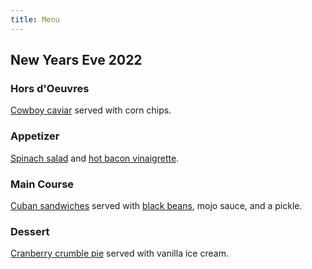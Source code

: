 ```yaml
---
title: Menu
---
```


## New Years Eve 2022

### Hors d'Oeuvres
[Cowboy caviar](book/salads/bean-salads/cowboy-caviar.md) served with corn chips.

### Appetizer
[Spinach salad](book/salads/green-salads/spinach-salad.md) and [hot bacon vinaigrette](book/sauces/vinaigrette/hot-bacon-vinaigrette.md).

### Main Course
[Cuban sandwiches](book/handhelds/cuban-sandwiches.md) served with [black beans](book/legumes/beans/index.md), mojo sauce, and a pickle.

### Dessert
[Cranberry crumble pie](book/desserts/pies/cranberry-crumble-pie.md) served with vanilla ice cream.
